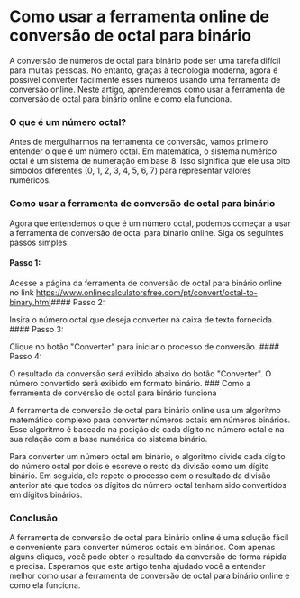 Como usar a ferramenta online de conversão de octal para binário
================================================================

A conversão de números de octal para binário pode ser uma tarefa difícil para muitas pessoas. No entanto, graças à tecnologia moderna, agora é possível converter facilmente esses números usando uma ferramenta de conversão online. Neste artigo, aprenderemos como usar a ferramenta de conversão de octal para binário online e como ela funciona.

### O que é um número octal?

Antes de mergulharmos na ferramenta de conversão, vamos primeiro entender o que é um número octal. Em matemática, o sistema numérico octal é um sistema de numeração em base 8. Isso significa que ele usa oito símbolos diferentes (0, 1, 2, 3, 4, 5, 6, 7) para representar valores numéricos.

### Como usar a ferramenta de conversão de octal para binário

Agora que entendemos o que é um número octal, podemos começar a usar a ferramenta de conversão de octal para binário online. Siga os seguintes passos simples:

#### Passo 1:

 Acesse a página da ferramenta de conversão de octal para binário online no link <https://www.onlinecalculatorsfree.com/pt/convert/octal-to-binary.html>#### Passo 2:

 Insira o número octal que deseja converter na caixa de texto fornecida. #### Passo 3:

 Clique no botão "Converter" para iniciar o processo de conversão. #### Passo 4:

 O resultado da conversão será exibido abaixo do botão "Converter". O número convertido será exibido em formato binário. ### Como a ferramenta de conversão de octal para binário funciona

A ferramenta de conversão de octal para binário online usa um algoritmo matemático complexo para converter números octais em números binários. Esse algoritmo é baseado na posição de cada dígito no número octal e na sua relação com a base numérica do sistema binário.

Para converter um número octal em binário, o algoritmo divide cada dígito do número octal por dois e escreve o resto da divisão como um dígito binário. Em seguida, ele repete o processo com o resultado da divisão anterior até que todos os dígitos do número octal tenham sido convertidos em dígitos binários.

### Conclusão

A ferramenta de conversão de octal para binário online é uma solução fácil e conveniente para converter números octais em binários. Com apenas alguns cliques, você pode obter o resultado da conversão de forma rápida e precisa. Esperamos que este artigo tenha ajudado você a entender melhor como usar a ferramenta de conversão de octal para binário online e como ela funciona.